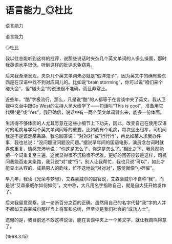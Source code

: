 # 语言能力_◎杜比

语言能力

语言能力

◎杜比

我以往总能听到这样的批评，说那些说话时夹杂几个英文单词的人多么操蛋，那时我英语水平很低，听到这样的批评未免窃喜。

后来我渐渐发现，夹杂几个英文单词未必就是“假洋鬼子”，因为英文中的确有些东西是在汉语中找不到对应词儿的。比如说“brain storming”，你可以说“咱们来个碰头会”，但“碰头会”的说法很不准确，而且非常土。

近些年，“酷”字极流行，那么，凡是说“酷”的人都等于在言谈中夹了英文。我从卫视中文台中跟Go West的主持人吴大维学了——句话叫“This is cool”，准备用它代替“是”或“Yes”，我已确信，说话中有一两个英文单词冒出来，能多一份体面。

生活得不够体面的人尤其愿意在这些小细节上下功夫，因此，改变自己在使用汉语时的毛病与学两个英文单词同等的重要。比如我有个毛病，每次坐出租车，司机问我是不是该走某条路，我总回答说：“对对对”或“行行行”，再比如某人求我办件事，我也总说：“没问题没问题没问题。”据说早年间的国语电影，演员念台词时就喜欢重复，情感充沛地说：“你这是怎么了，你这是怎么了。”相比之下，我竟然能把一个词重复至三遍，这就显得很不沉稳很不优雅。更好的回答应该是这样，司机问我能否走某条路，我只说“对”或“行”，别人让我帮忙，我也只说“可以”，如此才能显出从容的、成熟男人的韵味，忙不迭地说“对对对”，感觉就像“小碎催”。

早几年，我读《光荣与梦想》，艾森豪威尔的副官说，艾森豪威尔不自称“我”，而是说“艾森豪威尔如何如何”，文中称，大凡用名字指称自己，就是自大狂开始发作了。

后来我留意观察，这一论断百分之百的正确。虽然用自己的名字代替“我”字的人并不都如艾森豪威尔那样当上将军和总统，但至少是我们社会的“成功人士”。

遗憾的是，我目前还不敢这样说话，能在言谈中夹上一个英文字，就让我自鸣得意了。

(1998.3.15)